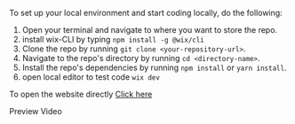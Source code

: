 
To set up your local environment and start coding locally, do the following:

1. Open your terminal and navigate to where you want to store the repo.
2. install wix-CLI by typing `npm install -g @wix/cli`
3. Clone the repo by running `git clone <your-repository-url>`.
4. Navigate to the repo's directory by running `cd <directory-name>`.
5.  Install the repo's dependencies by running `npm install` or `yarn install`.
6.  open local editor to test code `wix dev`

To open the website directly 
<a href="https://riya98012.wixstudio.io/coffee">Click here</a>

Preview Video

